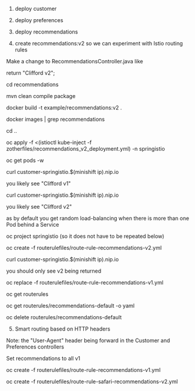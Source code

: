 1. deploy customer

2. deploy preferences

3. deploy recommendations

4. create recommendations:v2 so we can experiment with Istio routing rules

Make a change to RecommendationsController.java like

return "Clifford v2";

cd recommendations

mvn clean compile package

docker build -t example/recommendations:v2 .

docker images | grep recommendations

cd ..

oc apply -f <(istioctl kube-inject -f zotherfiles/recommendations_v2_deployment.yml) -n springistio

oc get pods -w

curl customer-springistio.$(minishift ip).nip.io

you likely see "Clifford v1"

curl customer-springistio.$(minishift ip).nip.io

you likely see "Clifford v2"

as by default you get random load-balancing when there is more than one Pod behind a Service

oc project springistio (so it does not have to be repeated below)

oc create -f routerulefiles/route-rule-recommendations-v2.yml 

curl customer-springistio.$(minishift ip).nip.io

you should only see v2 being returned

oc replace -f routerulefiles/route-rule-recommendations-v1.yml 

oc get routerules

oc get routerules/recommendations-default -o yaml 

oc delete routerules/recommendations-default

5. Smart routing based on HTTP headers

Note: the "User-Agent" header being forward in the Customer and Preferences controllers

Set recommendations to all v1

oc create -f routerulefiles/route-rule-recommendations-v1.yml 

oc create -f routerulefiles/route-rule-safari-recommendations-v2.yml 

